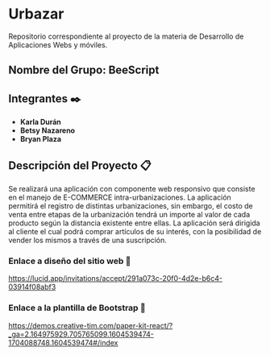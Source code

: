 # Urbazar
Repositorio correspondiente al proyecto de la materia de Desarrollo de Aplicaciones Webs y móviles.
## Nombre del Grupo: BeeScript
## Integrantes ✒️
* **Karla Durán** 
* **Betsy Nazareno** 
* **Bryan Plaza**

## Descripción del Proyecto 📋
Se realizará una aplicación con componente web responsivo que consiste en el manejo de E-COMMERCE intra-urbanizaciones. La aplicación permitirá el registro de distintas urbanizaciones, sin embargo, el costo de venta entre etapas de la urbanización tendrá un importe al valor de cada producto según la distancia existente entre ellas. 
La aplicación será dirigida al cliente el cual podrá comprar artículos de su interés, con la posibilidad de vender los mismos a través de una suscripción.


### Enlace a diseño del sitio web 📌
https://lucid.app/invitations/accept/291a073c-20f0-4d2e-b6c4-03914f08abf3

### Enlace a la plantilla de Bootstrap 📌
https://demos.creative-tim.com/paper-kit-react/?_ga=2.164975929.705765099.1604539474-1704088748.1604539474#/index
